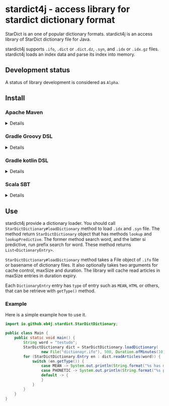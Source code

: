 # stardict4j - access library for stardict dictionary format

StarDict is an one of popular dictionary formats.
stardict4j is an access library of StarDict dictionary file for Java.

stardict4j supports `.ifo`, `.dict` or `.dict.dz`, `.syn`,
and `.idx` or `.idx.gz` files.
stardict4j loads an index data and parse its index into memory.

## Development status

A status of library development is considered as `Alpha`.

## Install


### Apache Maven

<details>

```xml
<dependency>
  <groupId>io.github.eb4j</groupId>
  <artifactId>stardict4j</artifactId>
  <version>0.3.0</version>
</dependency>
```

</details>

### Gradle Groovy DSL

<details>

```groovy
implementation 'io.github.eb4j:stardict4j:0.3.0'
```
</details>

### Gradle kotlin DSL

<details>

```kotlin
implementation("io.github.eb4j:stardict4j:0.3.0")
```

</details>

### Scala SBT

<details>

```
libraryDependencies += "io.github.eb4j" % "stardict4j" % "0.3.0"
```

</details>

## Use

stardict4j provide a dictionary loader. You should call `StarDictDictionary#loadDictionary` method
to load `.idx` and `.syn` file. The method return `StarDictDictionary` object that has
methods `lookup` and `lookupPredictive`. The former method search word, and the latter si predictive,
run prefix search for word. These method returns `List<DictionaryEntry>`.

`StarDictDictionary#loadDictionary` method takes a File object of `.ifo` file or basename of dictionary files.
It also optionally takes two arguments for cache control, maxSize and duration.
The library will cache read articles in maxSize entries in duration expiry.

Each `DictionaryEntry` entry has `type` of entry such as `MEAN`, `HTML` or others, that can be retrieve with
`getType()` method.

### Example

Here is a simple example how to use it.

```java
import io.github.eb4j.stardict.StarDictDictionary;

public class Main {
    public static void main() {
        String word = "testudo";
        StarDictDictionary dict = StarDictDictionary.loadDictionary(
                new File("dictionayr.ifo"), 500, Duration.ofMinutes(10));
        for (StarDictDictionary.Entry en : dict.readArticles(word)) {
            switch (en.getType()) {
                case MEAN -> System.out.println(String.format("%s has meanings of %s\n", en.getWord(), en.getArticle()));
                case PHONETIC -> System.out.println(String.format("%s pronounce is %s\n", en.getWord(), en.getArticle()));
                default -> {
                }
            }
        }
    }
}
```
